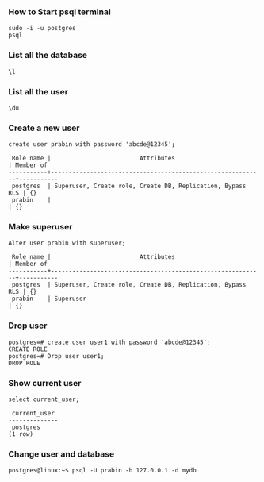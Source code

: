 ### How to Start psql terminal

```
sudo -i -u postgres
psql
```

### List all the database

```
\l
```

### List all the user

```
\du
```

### Create a new user

```
create user prabin with password 'abcde@12345';
```

```
 Role name |                         Attributes                         | Member of
-----------+------------------------------------------------------------+-----------
 postgres  | Superuser, Create role, Create DB, Replication, Bypass RLS | {}
 prabin    |                                                            | {}

```

### Make superuser

```
Alter user prabin with superuser;
```

```
 Role name |                         Attributes                         | Member of
-----------+------------------------------------------------------------+-----------
 postgres  | Superuser, Create role, Create DB, Replication, Bypass RLS | {}
 prabin    | Superuser                                                  | {}

```

### Drop user

```
postgres=# create user user1 with password 'abcde@12345';
CREATE ROLE
postgres=# Drop user user1;
DROP ROLE

```

### Show current user

```
select current_user;
```

```
 current_user
--------------
 postgres
(1 row)
```

### Change user and database

```
postgres@linux:~$ psql -U prabin -h 127.0.0.1 -d mydb
```
